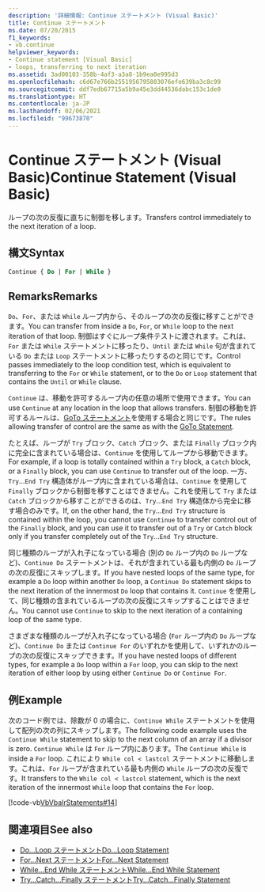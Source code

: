 ```yaml
---
description: '詳細情報: Continue ステートメント (Visual Basic)'
title: Continue ステートメント
ms.date: 07/20/2015
f1_keywords:
- vb.continue
helpviewer_keywords:
- Continue statement [Visual Basic]
- loops, transferring to next iteration
ms.assetid: 3ad00103-358b-4af3-a3a8-1b9ea0e995d3
ms.openlocfilehash: c6d67e766b2551956795803076efe639ba3c8c99
ms.sourcegitcommit: ddf7edb67715a5b9a45e3dd44536dabc153c1de0
ms.translationtype: HT
ms.contentlocale: ja-JP
ms.lasthandoff: 02/06/2021
ms.locfileid: "99673870"
---
```

# <a name="continue-statement-visual-basic"></a><span data-ttu-id="40056-103">Continue ステートメント (Visual Basic)</span><span class="sxs-lookup"><span data-stu-id="40056-103">Continue Statement (Visual Basic)</span></span>

<span data-ttu-id="40056-104">ループの次の反復に直ちに制御を移します。</span><span class="sxs-lookup"><span data-stu-id="40056-104">Transfers control immediately to the next iteration of a loop.</span></span>  
  
## <a name="syntax"></a><span data-ttu-id="40056-105">構文</span><span class="sxs-lookup"><span data-stu-id="40056-105">Syntax</span></span>  
  
```vb  
Continue { Do | For | While }  
```  
  
## <a name="remarks"></a><span data-ttu-id="40056-106">Remarks</span><span class="sxs-lookup"><span data-stu-id="40056-106">Remarks</span></span>  

 <span data-ttu-id="40056-107">`Do`、`For`、または `While` ループ内から、そのループの次の反復に移すことができます。</span><span class="sxs-lookup"><span data-stu-id="40056-107">You can transfer from inside a `Do`, `For`, or `While` loop to the next iteration of that loop.</span></span> <span data-ttu-id="40056-108">制御はすぐにループ条件テストに渡されます。これは、`For` または `While` ステートメントに移ったり、`Until` または `While` 句が含まれている `Do` または `Loop` ステートメントに移ったりするのと同じです。</span><span class="sxs-lookup"><span data-stu-id="40056-108">Control passes immediately to the loop condition test, which is equivalent to transferring to the `For` or `While` statement, or to the `Do` or `Loop` statement that contains the `Until` or `While` clause.</span></span>  
  
 <span data-ttu-id="40056-109">`Continue` は、移動を許可するループ内の任意の場所で使用できます。</span><span class="sxs-lookup"><span data-stu-id="40056-109">You can use `Continue` at any location in the loop that allows transfers.</span></span> <span data-ttu-id="40056-110">制御の移動を許可するルールは、[GoTo ステートメント](goto-statement.md)を使用する場合と同じです。</span><span class="sxs-lookup"><span data-stu-id="40056-110">The rules allowing transfer of control are the same as with the [GoTo Statement](goto-statement.md).</span></span>  
  
 <span data-ttu-id="40056-111">たとえば、ループが `Try` ブロック、`Catch` ブロック、または `Finally` ブロック内に完全に含まれている場合は、`Continue` を使用してループから移動できます。</span><span class="sxs-lookup"><span data-stu-id="40056-111">For example, if a loop is totally contained within a `Try` block, a `Catch` block, or a `Finally` block, you can use `Continue` to transfer out of the loop.</span></span> <span data-ttu-id="40056-112">一方、`Try`...`End Try` 構造体がループ内に含まれている場合は、`Continue` を使用して `Finally` ブロックから制御を移すことはできません。これを使用して `Try` または `Catch` ブロックから移すことができるのは、`Try`...`End Try` 構造体から完全に移す場合のみです。</span><span class="sxs-lookup"><span data-stu-id="40056-112">If, on the other hand, the `Try`...`End Try` structure is contained within the loop, you cannot use `Continue` to transfer control out of the `Finally` block, and you can use it to transfer out of a `Try` or `Catch` block only if you transfer completely out of the `Try`...`End Try` structure.</span></span>  
  
 <span data-ttu-id="40056-113">同じ種類のループが入れ子になっている場合 (別の `Do` ループ内の `Do` ループなど)、`Continue Do` ステートメントは、それが含まれている最も内側の `Do` ループの次の反復にスキップします。</span><span class="sxs-lookup"><span data-stu-id="40056-113">If you have nested loops of the same type, for example a `Do` loop within another `Do` loop, a `Continue Do` statement skips to the next iteration of the innermost `Do` loop that contains it.</span></span> <span data-ttu-id="40056-114">`Continue` を使用して、同じ種類の含まれているループの次の反復にスキップすることはできません。</span><span class="sxs-lookup"><span data-stu-id="40056-114">You cannot use `Continue` to skip to the next iteration of a containing loop of the same type.</span></span>  
  
 <span data-ttu-id="40056-115">さまざまな種類のループが入れ子になっている場合 (`For` ループ内の `Do` ループなど)、`Continue Do` または `Continue For` のいずれかを使用して、いずれかのループの次の反復にスキップできます。</span><span class="sxs-lookup"><span data-stu-id="40056-115">If you have nested loops of different types, for example a `Do` loop within a `For` loop, you can skip to the next iteration of either loop by using either `Continue Do` or `Continue For`.</span></span>  
  
## <a name="example"></a><span data-ttu-id="40056-116">例</span><span class="sxs-lookup"><span data-stu-id="40056-116">Example</span></span>  

 <span data-ttu-id="40056-117">次のコード例では、除数が 0 の場合に、`Continue While` ステートメントを使用して配列の次の列にスキップします。</span><span class="sxs-lookup"><span data-stu-id="40056-117">The following code example uses the `Continue While` statement to skip to the next column of an array if a divisor is zero.</span></span> <span data-ttu-id="40056-118">`Continue While` は `For` ループ内にあります。</span><span class="sxs-lookup"><span data-stu-id="40056-118">The `Continue While` is inside a `For` loop.</span></span> <span data-ttu-id="40056-119">これにより `While col < lastcol` ステートメントに移動します。これは、`For` ループが含まれている最も内側の `While` ループの次の反復です。</span><span class="sxs-lookup"><span data-stu-id="40056-119">It transfers to the `While col < lastcol` statement, which is the next iteration of the innermost `While` loop that contains the `For` loop.</span></span>  
  
 [!code-vb[VbVbalrStatements#14](~/samples/snippets/visualbasic/VS_Snippets_VBCSharp/VbVbalrStatements/VB/Class1.vb#14)]  
  
## <a name="see-also"></a><span data-ttu-id="40056-120">関連項目</span><span class="sxs-lookup"><span data-stu-id="40056-120">See also</span></span>

- [<span data-ttu-id="40056-121">Do...Loop ステートメント</span><span class="sxs-lookup"><span data-stu-id="40056-121">Do...Loop Statement</span></span>](do-loop-statement.md)
- [<span data-ttu-id="40056-122">For...Next ステートメント</span><span class="sxs-lookup"><span data-stu-id="40056-122">For...Next Statement</span></span>](for-next-statement.md)
- [<span data-ttu-id="40056-123">While...End While ステートメント</span><span class="sxs-lookup"><span data-stu-id="40056-123">While...End While Statement</span></span>](while-end-while-statement.md)
- [<span data-ttu-id="40056-124">Try...Catch...Finally ステートメント</span><span class="sxs-lookup"><span data-stu-id="40056-124">Try...Catch...Finally Statement</span></span>](try-catch-finally-statement.md)
